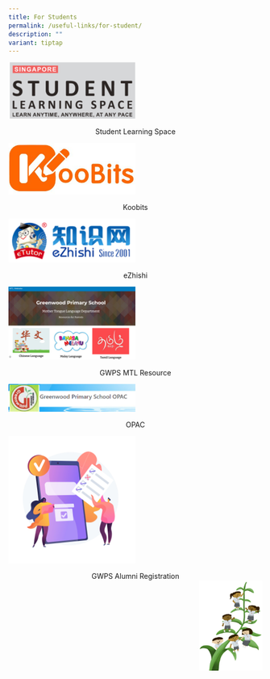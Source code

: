 ```yaml
---
title: For Students
permalink: /useful-links/for-student/
description: ""
variant: tiptap
---
```

[<img src="/images/Links/SLS-Logo.png" style="width:50%">](https://vle.learning.moe.edu.sg/login)
<center>Student Learning Space</center>

[<img src="/images/Links/KOOBITS.jpg" style="width:50%">](https://problemsums.koobits.com/)
<center>Koobits</center>

<a href="https://www.ezhishi.net"><img src="/images/Links/Ezhishi.png" style="width:50%"></a>
<center>eZhishi</center>

<a href="https://sites.google.com/moe.edu.sg/gwpsmtl/home"><img src="/images/Links/Logo MTL.png" style="width:50%"></a>
<center>GWPS MTL Resource</center>

	
<a href="https://schoolibrary.moe.edu.sg/greenwoodpri"><img src="/images/Links/OPAC.png" style="width:50%"></a>
<center>OPAC</center>

<a href="https://go.gov.sg/greenwoodalumni"><img src="/images/Links/Form.jpg" style="width:50%"></a>
<center>GWPS Alumni Registration</center>

<img src="/images/Small%20logo/gwps%20children%20(1).png" style="width:25%;float:right">